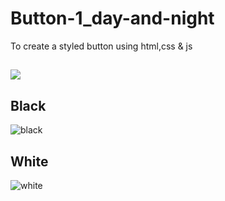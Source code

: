 # Button-1_day-and-night
 To create a styled button using html,css & js 
  ##
 ![](screenshots/Button-1.gif)
 
 ## Black
![black](https://user-images.githubusercontent.com/85509306/135901645-0244fd7c-1a99-448a-b233-125cd19160f3.png)
 ## White
![white](https://user-images.githubusercontent.com/85509306/135901673-fdee847a-c66f-48a1-a115-1132735a4894.png)
